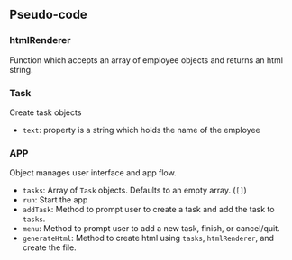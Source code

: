 


## Pseudo-code

### htmlRenderer

Function which accepts an array of employee objects and returns an html string.

### Task

Create task objects

- `text`: property is a string which holds the name of the employee


### APP

Object manages user interface and app flow. 




- `tasks`: Array of `Task` objects. Defaults to an empty array. (`[]`)
- `run`: Start the app
- `addTask`: Method to prompt user to create a task and add the task to `tasks`.
- `menu`: Method to prompt user to add a new task, finish, or cancel/quit.
- `generateHtml`: Method to create html using `tasks`, `htmlRenderer`, and create the file.

